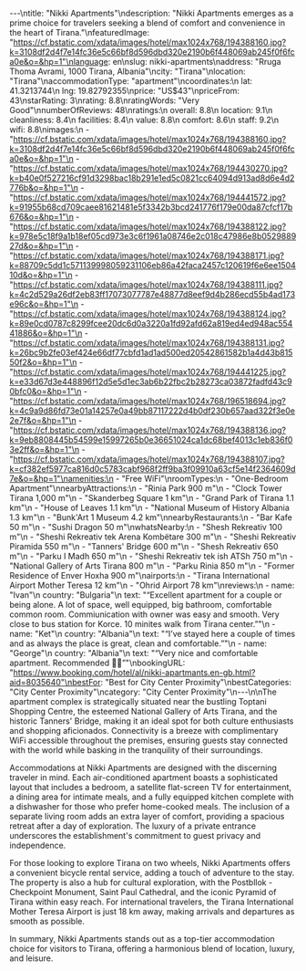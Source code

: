 ---\ntitle: "Nikki Apartments"\ndescription: "Nikki Apartments emerges as a prime choice for travelers seeking a blend of comfort and convenience in the heart of Tirana."\nfeaturedImage: "https://cf.bstatic.com/xdata/images/hotel/max1024x768/194388160.jpg?k=3108df2d4f7e14fc36e5c66bf8d596dbd320e2190b6f448069ab245f0f6fca0e&o=&hp=1"\nlanguage: en\nslug: nikki-apartments\naddress: "Rruga Thoma Avrami, 1000 Tirana, Albania"\ncity: "Tirana"\nlocation: "Tirana"\naccommodationType: "apartment"\ncoordinates:\n  lat: 41.3213744\n  lng: 19.82792355\nprice: "US$43"\npriceFrom: 43\nstarRating: 3\nrating: 8.8\nratingWords: "Very Good"\nnumberOfReviews: 48\nratings:\n  overall: 8.8\n  location: 9.1\n  cleanliness: 8.4\n  facilities: 8.4\n  value: 8.8\n  comfort: 8.6\n  staff: 9.2\n  wifi: 8.8\nimages:\n  - "https://cf.bstatic.com/xdata/images/hotel/max1024x768/194388160.jpg?k=3108df2d4f7e14fc36e5c66bf8d596dbd320e2190b6f448069ab245f0f6fca0e&o=&hp=1"\n  - "https://cf.bstatic.com/xdata/images/hotel/max1024x768/194430270.jpg?k=b40e0f527216cf91d3298bac18b291e1ed5c0821cc64094d913ad8d6e4d2776b&o=&hp=1"\n  - "https://cf.bstatic.com/xdata/images/hotel/max1024x768/194441572.jpg?k=91955b68cd709caee81621481e5f3342b3bcd241776f179e00da87cfcf17b676&o=&hp=1"\n  - "https://cf.bstatic.com/xdata/images/hotel/max1024x768/194388122.jpg?k=978e5c18f9a1b18ef05cd973e3c6f1961a08746e2c018c47986e8b052988927d&o=&hp=1"\n  - "https://cf.bstatic.com/xdata/images/hotel/max1024x768/194388171.jpg?k=88709c5dd1c571139998059231106eb86a42faca2457c120619f6e6ee150410d&o=&hp=1"\n  - "https://cf.bstatic.com/xdata/images/hotel/max1024x768/194388111.jpg?k=4c2d529a26df2eb83ff17073077787e48877d8eef9d4b286ecd55b4ad173e96c&o=&hp=1"\n  - "https://cf.bstatic.com/xdata/images/hotel/max1024x768/194388124.jpg?k=89e0cd0787c8299fcee20dc6d0a3220a1fd92afd62a819ed4ed948ac55441886&o=&hp=1"\n  - "https://cf.bstatic.com/xdata/images/hotel/max1024x768/194388131.jpg?k=26bc9b2fe03ef424e66df77cbfd1ad1ad500ed20542861582b1a4d43b81550f2&o=&hp=1"\n  - "https://cf.bstatic.com/xdata/images/hotel/max1024x768/194441225.jpg?k=e33d67d3e448896f12d5e5d1ec3ab6b22fbc2b28273ca03872fadfd43c90bfc0&o=&hp=1"\n  - "https://cf.bstatic.com/xdata/images/hotel/max1024x768/196518694.jpg?k=4c9a9d86fd73e01a14257e0a49bb87117222d4b0df230b657aad322f3e0e2e7f&o=&hp=1"\n  - "https://cf.bstatic.com/xdata/images/hotel/max1024x768/194388136.jpg?k=9eb8808445b54599e15997265b0e36651024ca1dc68bef4013c1eb836f03e2ff&o=&hp=1"\n  - "https://cf.bstatic.com/xdata/images/hotel/max1024x768/194388107.jpg?k=cf382ef5977ca816d0c5783cabf968f2ff9ba3f09910a63cf5e14f2364609d7e&o=&hp=1"\namenities:\n  - "Free WiFi"\nroomTypes:\n  - "One-Bedroom Apartment"\nnearbyAttractions:\n  - "Rinia Park 900 m"\n  - "Clock Tower Tirana 1,000 m"\n  - "Skanderbeg Square 1 km"\n  - "Grand Park of Tirana 1.1 km"\n  - "House of Leaves 1.1 km"\n  - "National Museum of History Albania 1.3 km"\n  - "Bunk'Art 1 Museum 4.2 km"\nnearbyRestaurants:\n  - "Bar Kafe 50 m"\n  - "Sushi Dragon 50 m"\nwhatsNearby:\n  - "Shesh Rekreativ 100 m"\n  - "Sheshi Rekreativ tek Arena Kombëtare 300 m"\n  - "Sheshi Rekreativ Piramida 550 m"\n  - "Tanners' Bridge 600 m"\n  - "Shesh Rekreativ 650 m"\n  - "Parku I Madh 650 m"\n  - "Sheshi Rekreativ tek ish ATSh 750 m"\n  - "National Gallery of Arts Tirana 800 m"\n  - "Parku Rinia 850 m"\n  - "Former Residence of Enver Hoxha 900 m"\nairports:\n  - "Tirana International Airport Mother Teresa 12 km"\n  - "Ohrid Airport 78 km"\nreviews:\n  - name: "Ivan"\n    country: "Bulgaria"\n    text: "“Excellent apartment for a couple or being alone. A lot of space, well equipped, big bathroom, comfortable common room. Commiunication with owner was easy and smooth. Very close to bus station for Korce. 10 minites walk from Tirana center.”"\n  - name: "Ket"\n    country: "Albania"\n    text: "“I’ve stayed here a couple of times and as always the place is great, clean and comfortable.”"\n  - name: "George"\n    country: "Albania"\n    text: "“Very nice and comfortable apartment. Recommended 👍🏻”"\nbookingURL: "https://www.booking.com/hotel/al/nikki-apartmants.en-gb.html?aid=8035640"\nbestFor: "Best for City Center Proximity"\nbestCategories: "City Center Proximity"\ncategory: "City Center Proximity"\n---\n\nThe apartment complex is strategically situated near the bustling Toptani Shopping Centre, the esteemed National Gallery of Arts Tirana, and the historic Tanners' Bridge, making it an ideal spot for both culture enthusiasts and shopping aficionados. Connectivity is a breeze with complimentary WiFi accessible throughout the premises, ensuring guests stay connected with the world while basking in the tranquility of their surroundings.

Accommodations at Nikki Apartments are designed with the discerning traveler in mind. Each air-conditioned apartment boasts a sophisticated layout that includes a bedroom, a satellite flat-screen TV for entertainment, a dining area for intimate meals, and a fully equipped kitchen complete with a dishwasher for those who prefer home-cooked meals. The inclusion of a separate living room adds an extra layer of comfort, providing a spacious retreat after a day of exploration. The luxury of a private entrance underscores the establishment's commitment to guest privacy and independence.

For those looking to explore Tirana on two wheels, Nikki Apartments offers a convenient bicycle rental service, adding a touch of adventure to the stay. The property is also a hub for cultural exploration, with the Postbllok - Checkpoint Monument, Saint Paul Cathedral, and the iconic Pyramid of Tirana within easy reach. For international travelers, the Tirana International Mother Teresa Airport is just 18 km away, making arrivals and departures as smooth as possible.

In summary, Nikki Apartments stands out as a top-tier accommodation choice for visitors to Tirana, offering a harmonious blend of location, luxury, and leisure.